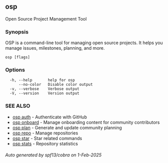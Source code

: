 ## osp

Open Source Project Management Tool

### Synopsis

OSP is a command-line tool for managing open source projects.
It helps you manage issues, milestones, planning, and more.

```
osp [flags]
```

### Options

```
  -h, --help       help for osp
      --no-color   Disable color output
  -v, --verbose    Verbose output
  -V, --version    Version output
```

### SEE ALSO

* [osp auth](osp_auth.md)	 - Authenticate with GitHub
* [osp onboard](osp_onboard.md)	 - Manage onboarding content for community contributors
* [osp plan](osp_plan.md)	 - Generate and update community planning
* [osp repo](osp_repo.md)	 - Manage repositories
* [osp star](osp_star.md)	 - Star related commands
* [osp stats](osp_stats.md)	 - Repository statistics

###### Auto generated by spf13/cobra on 1-Feb-2025
